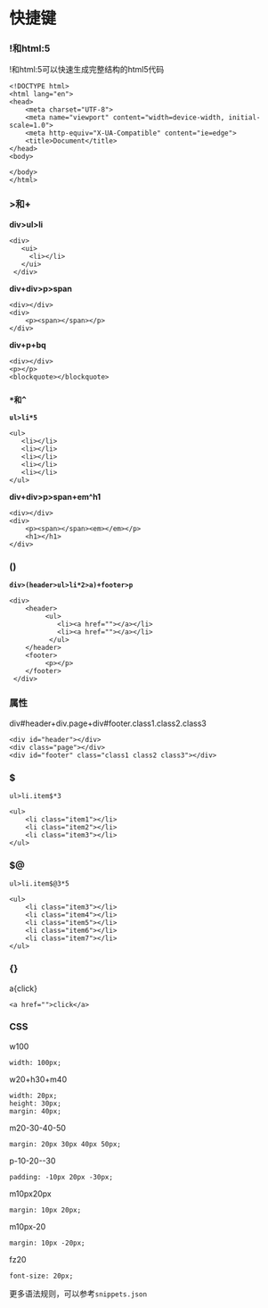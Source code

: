 # 快捷键

 


### !和html:5

!和html:5可以快速生成完整结构的html5代码

```
<!DOCTYPE html>
<html lang="en">
<head>
    <meta charset="UTF-8">
    <meta name="viewport" content="width=device-width, initial-scale=1.0">
    <meta http-equiv="X-UA-Compatible" content="ie=edge">
    <title>Document</title>
</head>
<body>
    
</body>
</html>
```


### >和+

**div>ul>li**

```
<div>
   <ui>
     <li></li>
   </ui>
 </div>
```

**div+div>p>span**

```
<div></div>
<div>
    <p><span></span></p>
</div>
```

**div+p+bq**

```
<div></div>
<p></p>
<blockquote></blockquote>
```


### `*和^`

**`ul>li*5`**

```
<ul>
   <li></li>
   <li></li>
   <li></li>
   <li></li>
   <li></li>
</ul>
```


**div+div>p>span+em^h1**


```
<div></div>
<div>
    <p><span></span><em></em></p>
    <h1></h1>
</div>
```


### ()

**`div>(header>ul>li*2>a)+footer>p`**


```
<div>
    <header>
         <ul>
            <li><a href=""></a></li>
            <li><a href=""></a></li>
          </ul>
    </header>
    <footer>
         <p></p>
    </footer>
 </div>
```


### 属性

 
div#header+div.page+div#footer.class1.class2.class3 


```
<div id="header"></div>
<div class="page"></div>
<div id="footer" class="class1 class2 class3"></div>
```


### $

`ul>li.item$*3`

```
<ul>
    <li class="item1"></li>
    <li class="item2"></li>
    <li class="item3"></li>
</ul>
```


### $@

`ul>li.item$@3*5`

```
<ul>
    <li class="item3"></li>
    <li class="item4"></li>
    <li class="item5"></li>
    <li class="item6"></li>
    <li class="item7"></li>
</ul>
```


### {}

 
a{click}


```
<a href="">click</a>
```


### CSS

w100

```
width: 100px;
```

w20+h30+m40

```
width: 20px;
height: 30px;
margin: 40px;
```

m20-30-40-50

```
margin: 20px 30px 40px 50px;
```


p-10-20--30

```
padding: -10px 20px -30px;
```


m10px20px

```
margin: 10px 20px;
```


m10px-20

```
margin: 10px -20px;
```

fz20

```
font-size: 20px;
```



更多语法规则，可以参考`snippets.json`

















